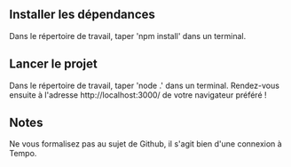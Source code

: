 ## Installer les dépendances
Dans le répertoire de travail, taper 'npm install' dans un terminal.

## Lancer le projet
Dans le répertoire de travail, taper 'node .' dans un terminal.
Rendez-vous ensuite à l'adresse http://localhost:3000/ de votre navigateur préféré !

## Notes
Ne vous formalisez pas au sujet de Github, il s'agit bien d'une connexion à Tempo.